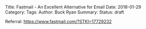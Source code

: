 Title: Fastmail - An Excellent Alternative for Email
Date: 2018-01-29
Category:
Tags:
Author: Buck Ryan
Summary:
Status: draft


Referral: https://www.fastmail.com/?STKI=17729232
